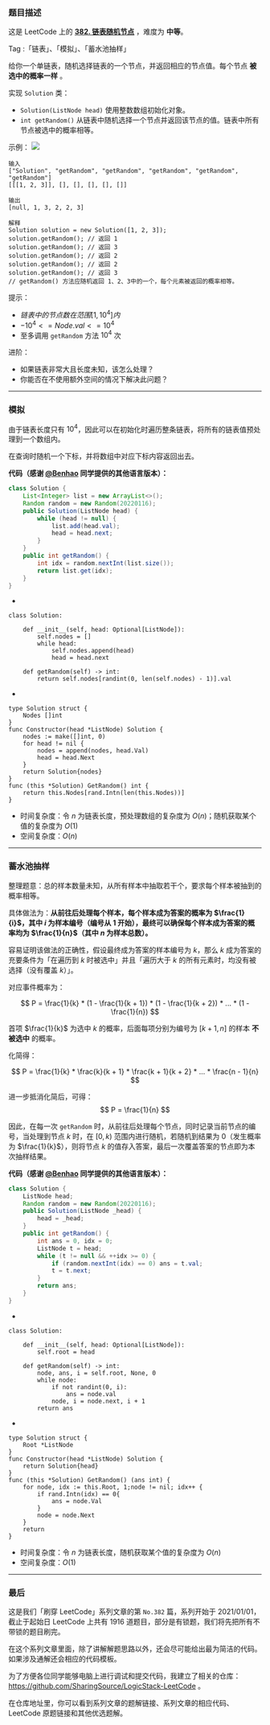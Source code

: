 ### 题目描述

这是 LeetCode 上的 **[382. 链表随机节点](https://leetcode-cn.com/problems/linked-list-random-node/solution/gong-shui-san-xie-xu-shui-chi-chou-yang-1lp9d/)** ，难度为 **中等**。

Tag :「链表」、「模拟」、「蓄水池抽样」



给你一个单链表，随机选择链表的一个节点，并返回相应的节点值。每个节点 **被选中的概率一样** 。

实现 `Solution` 类：
* `Solution(ListNode head)` 使用整数数组初始化对象。
* `int getRandom()` 从链表中随机选择一个节点并返回该节点的值。链表中所有节点被选中的概率相等。

示例：
![](https://assets.leetcode.com/uploads/2021/03/16/getrand-linked-list.jpg)
```
输入
["Solution", "getRandom", "getRandom", "getRandom", "getRandom", "getRandom"]
[[[1, 2, 3]], [], [], [], [], []]

输出
[null, 1, 3, 2, 2, 3]

解释
Solution solution = new Solution([1, 2, 3]);
solution.getRandom(); // 返回 1
solution.getRandom(); // 返回 3
solution.getRandom(); // 返回 2
solution.getRandom(); // 返回 2
solution.getRandom(); // 返回 3
// getRandom() 方法应随机返回 1、2、3中的一个，每个元素被返回的概率相等。
```

提示：
* $链表中的节点数在范围 [1, 10^4] 内$
* $-10^4 <= Node.val <= 10^4$
* 至多调用 `getRandom` 方法 $10^4$ 次


进阶：
* 如果链表非常大且长度未知，该怎么处理？
* 你能否在不使用额外空间的情况下解决此问题？

---

### 模拟

由于链表长度只有 $10^4$，因此可以在初始化时遍历整条链表，将所有的链表值预处理到一个数组内。

在查询时随机一个下标，并将数组中对应下标内容返回出去。

**代码（感谢 [@Benhao](/u/himymben/) 同学提供的其他语言版本）：**
```java
class Solution {
    List<Integer> list = new ArrayList<>();
    Random random = new Random(20220116);
    public Solution(ListNode head) {
        while (head != null) {
            list.add(head.val);
            head = head.next;
        }
    }
    public int getRandom() {
        int idx = random.nextInt(list.size());
        return list.get(idx);
    }
}
```
-
```Python3
class Solution:

    def __init__(self, head: Optional[ListNode]):
        self.nodes = []
        while head:
            self.nodes.append(head)
            head = head.next

    def getRandom(self) -> int:
        return self.nodes[randint(0, len(self.nodes) - 1)].val
```
-
```Golang
type Solution struct {
    Nodes []int
}
func Constructor(head *ListNode) Solution {
    nodes := make([]int, 0)
    for head != nil {
        nodes = append(nodes, head.Val)
        head = head.Next
    }
    return Solution{nodes}
}
func (this *Solution) GetRandom() int {
    return this.Nodes[rand.Intn(len(this.Nodes))]
}
```
* 时间复杂度：令 $n$ 为链表长度，预处理数组的复杂度为 $O(n)$；随机获取某个值的复杂度为 $O(1)$
* 空间复杂度：$O(n)$

---

### 蓄水池抽样

整理题意：总的样本数量未知，从所有样本中抽取若干个，要求每个样本被抽到的概率相等。

具体做法为：**从前往后处理每个样本，每个样本成为答案的概率为 $\frac{1}{i}$，其中 $i$ 为样本编号（编号从 $1$ 开始），最终可以确保每个样本成为答案的概率均为 $\frac{1}{n}$（其中 $n$ 为样本总数）。**

容易证明该做法的正确性，假设最终成为答案的样本编号为 $k$，那么 $k$ 成为答案的充要条件为「在遍历到 $k$ 时被选中」并且「遍历大于 $k$ 的所有元素时，均没有被选择（没有覆盖 $k$）」。

对应事件概率为：

$$
P = \frac{1}{k} * (1 - \frac{1}{k + 1}) * (1 - \frac{1}{k + 2}) * ... * (1 - \frac{1}{n})
$$

首项 $\frac{1}{k}$ 为选中 $k$ 的概率，后面每项分别为编号为 $[k + 1, n]$ 的样本 **不被选中** 的概率。

化简得：

$$
P = \frac{1}{k} * \frac{k}{k + 1} * \frac{k + 1}{k + 2} * ... * \frac{n - 1}{n}
$$

进一步抵消化简后，可得：
$$
P = \frac{1}{n}
$$

因此，在每一次 `getRandom` 时，从前往后处理每个节点，同时记录当前节点的编号，当处理到节点 $k$ 时，在 $[0, k)$ 范围内进行随机，若随机到结果为 $0$（发生概率为 $\frac{1}{k}$），则将节点 $k$ 的值存入答案，最后一次覆盖答案的节点即为本次抽样结果。

**代码（感谢 [@Benhao](/u/himymben/) 同学提供的其他语言版本）：**
```java
class Solution {
    ListNode head;
    Random random = new Random(20220116);
    public Solution(ListNode _head) {
        head = _head;
    }
    public int getRandom() {
        int ans = 0, idx = 0;
        ListNode t = head;
        while (t != null && ++idx >= 0) {
            if (random.nextInt(idx) == 0) ans = t.val;
            t = t.next;
        }
        return ans;
    }
}
```
-
```Python3
class Solution:

    def __init__(self, head: Optional[ListNode]):
        self.root = head

    def getRandom(self) -> int:
        node, ans, i = self.root, None, 0
        while node:
            if not randint(0, i):
                ans = node.val
            node, i = node.next, i + 1
        return ans
```
-
```Golang
type Solution struct {
    Root *ListNode
}
func Constructor(head *ListNode) Solution {
    return Solution{head}
}
func (this *Solution) GetRandom() (ans int) {
    for node, idx := this.Root, 1;node != nil; idx++ {
        if rand.Intn(idx) == 0{
            ans = node.Val
        }
        node = node.Next
    }
    return
}
```
* 时间复杂度：令 $n$ 为链表长度，随机获取某个值的复杂度为 $O(n)$
* 空间复杂度：$O(1)$

---

### 最后

这是我们「刷穿 LeetCode」系列文章的第 `No.382` 篇，系列开始于 2021/01/01，截止于起始日 LeetCode 上共有 1916 道题目，部分是有锁题，我们将先把所有不带锁的题目刷完。

在这个系列文章里面，除了讲解解题思路以外，还会尽可能给出最为简洁的代码。如果涉及通解还会相应的代码模板。

为了方便各位同学能够电脑上进行调试和提交代码，我建立了相关的仓库：https://github.com/SharingSource/LogicStack-LeetCode 。

在仓库地址里，你可以看到系列文章的题解链接、系列文章的相应代码、LeetCode 原题链接和其他优选题解。

